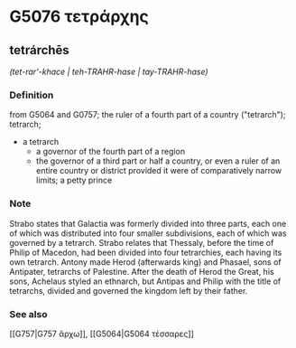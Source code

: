 # G5076 τετράρχης

## tetrárchēs

_(tet-rar'-khace | teh-TRAHR-hase | tay-TRAHR-hase)_

### Definition

from G5064 and G0757; the ruler of a fourth part of a country ("tetrarch"); tetrarch; 

- a tetrarch
  - a governor of the fourth part of a region
  - the governor of a third part or half a country, or even a ruler of an entire country or district provided it were of comparatively narrow limits; a petty prince

### Note

Strabo states that Galactia was formerly divided into three parts, each one of which was distributed into four smaller subdivisions, each of which was governed by a tetrarch. Strabo relates that Thessaly, before the time of Philip of Macedon, had been divided into four tetrarchies, each having its own tetrarch. Antony made Herod (afterwards king) and Phasael, sons of Antipater, tetrarchs of Palestine. After the death of Herod the Great, his sons, Achelaus styled an ethnarch, but Antipas and Philip with the title of tetrarchs, divided and governed the kingdom left by their father.

### See also

[[G757|G757 ἄρχω]], [[G5064|G5064 τέσσαρες]]

